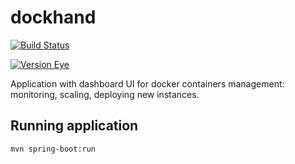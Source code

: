 # dockhand

[![Build Status](https://travis-ci.org/nikom1337/dockhand.svg?branch=master)](https://travis-ci.org/nikom1337/dockhand)

[![Version Eye](https://www.versioneye.com/user/projects/57ce8777a645d500503a4190/badge.svg)](https://www.versioneye.com/user/projects/57ce8777a645d500503a4190)

Application with dashboard UI for docker containers management: monitoring, scaling, deploying new instances.

## Running application

    mvn spring-boot:run
